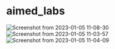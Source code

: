 # aimed_labs

![Screenshot from 2023-01-05 11-08-30](https://user-images.githubusercontent.com/104200088/210709453-6e625583-ecba-457e-8339-04cdbd902081.png)
![Screenshot from 2023-01-05 11-03-57](https://user-images.githubusercontent.com/104200088/210709031-38fa2d41-8242-4dce-9706-151bc012bbf3.png)
![Screenshot from 2023-01-05 11-04-09](https://user-images.githubusercontent.com/104200088/210709034-57d2adcd-684a-4874-a7cd-ecc7f6006d09.png)
